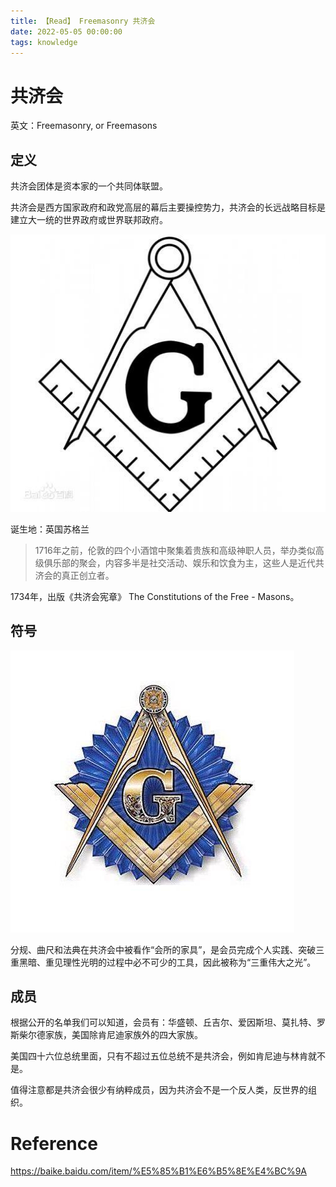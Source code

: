 ```yaml
---
title: 【Read】 Freemasonry 共济会
date: 2022-05-05 00:00:00
tags: knowledge
---
```


# 共济会

英文：Freemasonry, or Freemasons

## 定义

共济会团体是资本家的一个共同体联盟。

共济会是西方国家政府和政党高层的幕后主要操控势力，共济会的长远战略目标是建立大一统的世界政府或世界联邦政府。

![](/images/free-masonry-logo-2.jpeg)

诞生地：英国苏格兰

> 1716年之前，伦敦的四个小酒馆中聚集着贵族和高级神职人员，举办类似高级俱乐部的聚会，内容多半是社交活动、娱乐和饮食为主，这些人是近代共济会的真正创立者。

1734年，出版《共济会宪章》 The Constitutions of the Free - Masons。

## 符号

![](/images/free-masonry-logo-1.jpeg)

分规、曲尺和法典在共济会中被看作“会所的家具”，是会员完成个人实践、突破三重黑暗、重见理性光明的过程中必不可少的工具，因此被称为“三重伟大之光”。

## 成员

根据公开的名单我们可以知道，会员有：华盛顿、丘吉尔、爱因斯坦、莫扎特、罗斯柴尔德家族，美国除肯尼迪家族外的四大家族。

美国四十六位总统里面，只有不超过五位总统不是共济会，例如肯尼迪与林肯就不是。

值得注意都是共济会很少有纳粹成员，因为共济会不是一个反人类，反世界的组织。

# Reference

https://baike.baidu.com/item/%E5%85%B1%E6%B5%8E%E4%BC%9A
